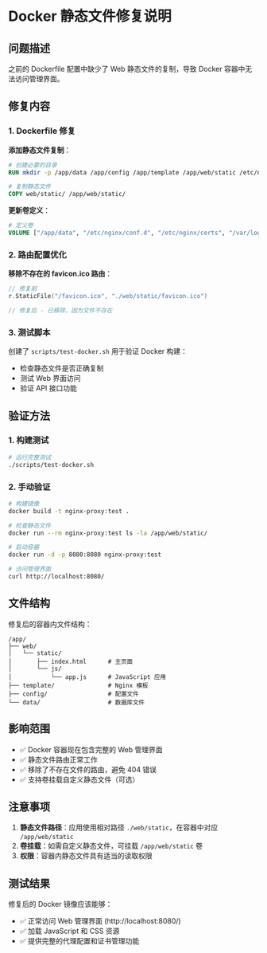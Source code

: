 # Docker 静态文件修复说明

## 问题描述

之前的 Dockerfile 配置中缺少了 Web 静态文件的复制，导致 Docker 容器中无法访问管理界面。

## 修复内容

### 1. Dockerfile 修复

**添加静态文件复制**：

```dockerfile
# 创建必要的目录
RUN mkdir -p /app/data /app/config /app/template /app/web/static /etc/nginx/certs

# 复制静态文件
COPY web/static/ /app/web/static/
```

**更新卷定义**：

```dockerfile
# 定义卷
VOLUME ["/app/data", "/etc/nginx/conf.d", "/etc/nginx/certs", "/var/log/nginx", "/app/template", "/app/config", "/app/web/static"]
```

### 2. 路由配置优化

**移除不存在的 favicon.ico 路由**：

```go
// 修复前
r.StaticFile("/favicon.ico", "./web/static/favicon.ico")

// 修复后 - 已移除，因为文件不存在
```

### 3. 测试脚本

创建了 `scripts/test-docker.sh` 用于验证 Docker 构建：

- 检查静态文件是否正确复制
- 测试 Web 界面访问
- 验证 API 接口功能

## 验证方法

### 1. 构建测试

```bash
# 运行完整测试
./scripts/test-docker.sh
```

### 2. 手动验证

```bash
# 构建镜像
docker build -t nginx-proxy:test .

# 检查静态文件
docker run --rm nginx-proxy:test ls -la /app/web/static/

# 启动容器
docker run -d -p 8080:8080 nginx-proxy:test

# 访问管理界面
curl http://localhost:8080/
```

## 文件结构

修复后的容器内文件结构：

```
/app/
├── web/
│   └── static/
│       ├── index.html      # 主页面
│       └── js/
│           └── app.js      # JavaScript 应用
├── template/               # Nginx 模板
├── config/                 # 配置文件
└── data/                   # 数据库文件
```

## 影响范围

- ✅ Docker 容器现在包含完整的 Web 管理界面
- ✅ 静态文件路由正常工作
- ✅ 移除了不存在文件的路由，避免 404 错误
- ✅ 支持卷挂载自定义静态文件（可选）

## 注意事项

1. **静态文件路径**：应用使用相对路径 `./web/static`，在容器中对应 `/app/web/static`
2. **卷挂载**：如需自定义静态文件，可挂载 `/app/web/static` 卷
3. **权限**：容器内静态文件具有适当的读取权限

## 测试结果

修复后的 Docker 镜像应该能够：

- ✅ 正常访问 Web 管理界面 (http://localhost:8080/)
- ✅ 加载 JavaScript 和 CSS 资源
- ✅ 提供完整的代理配置和证书管理功能